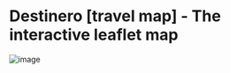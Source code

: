 # Destinero [travel map] - The interactive leaflet map

![image](https://github.com/user-attachments/assets/b96bc9cf-3a1b-4ac1-b7ff-59737f743da4)




